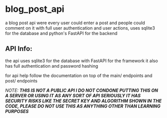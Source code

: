 # blog_post_api
a blog post api were every user could enter a post and people could comment on it with full user authentication and user actions, uses sqlite3 for the database and python's FastAPI for the backend

## API Info:
the api uses sqlite3 for the database with FastAPI for the framework it also has full authentication and password hashing 

for api help follow the documentation on top of the main/ endpoints and post/ endpoints

*NOTE:* ***THIS IS NOT A PUBLIC API I DO NOT CONDONE PUTTING THIS ON A SERVER OR USING IT AS ANY SORT OF API SERIOUSLY IT HAS SECURITY RISKS LIKE THE SECRET KEY AND ALGORITHM SHOWN IN THE CODE, PLEASE DO NOT USE THIS AS ANYTHING OTHER THAN LEARNING PURPOSES***